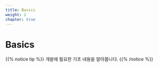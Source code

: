 ```yaml
---
title: Basics
weight: 2
chapter: true
---
```


# Basics

{{% notice tip %}}
개발에 필요한 기초 내용을 알아봅니다.
{{% /notice %}}
